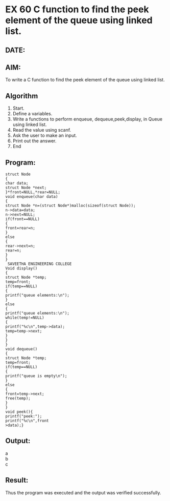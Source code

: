 # EX 60 C function to find the peek element of the queue using linked list.
## DATE:
## AIM:
To write a C function to find the peek element of the queue using linked list.

## Algorithm
1. Start. 
2. Define a variables. 
3. Write a functions to perform enqueue, dequeue,peek,display, in Queue using linked 
list. 
4. Read the value using scanf. 
5. Ask the user to make an input. 
6. Print out the answer. 
7. End 
## Program:
```
struct Node 
{ 
char data; 
struct Node *next; 
}*front=NULL,*rear=NULL; 
void enqueue(char data) 
{ 
struct Node *n=(struct Node*)malloc(sizeof(struct Node)); 
n->data=data; 
n->next=NULL; 
if(front==NULL) 
{ 
front=rear=n; 
} 
else 
{ 
rear->next=n; 
rear=n; 
} 
} 
 SAVEETHA ENGINEERING COLLEGE  
Void display() 
{ 
struct Node *temp; 
temp=front; 
if(temp==NULL) 
{ 
printf("queue elements:\n"); 
} 
else 
{ 
printf("queue elements:\n"); 
while(temp!=NULL) 
{ 
printf("%c\n",temp->data); 
temp=temp->next; 
} 
} 
} 
void dequeue() 
{ 
struct Node *temp; 
temp=front; 
if(temp==NULL) 
{ 
printf("queue is empty\n"); 
} 
else 
{ 
front=temp->next; 
free(temp); 
} 
} 
void peek(){ 
printf("peek:"); 
printf("%c\n",front
>data);}
```

## Output:
a\
b\
c

## Result:
Thus the program was executed and the output was verified successfully.
